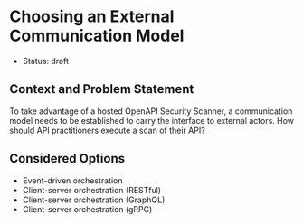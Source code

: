 # Choosing an External Communication Model

- Status: draft

## Context and Problem Statement

To take advantage of a hosted OpenAPI Security Scanner, a communication model needs to be established to carry the interface to external actors. How should API practitioners execute a scan of their API?

## Considered Options

- Event-driven orchestration
- Client-server orchestration (RESTful)
- Client-server orchestration (GraphQL)
- Client-server orchestration (gRPC)

<!-- ## Decision Outcome -->
